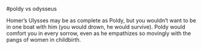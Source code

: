 #poldy vs odysseus

Homer’s Ulysses may be as complete as Poldy, but you wouldn’t want to
be in one boat with him (you would drown, he would survive). Poldy
would comfort you in every sorrow, even as he empathizes so movingly
with the pangs of women in childbirth.

